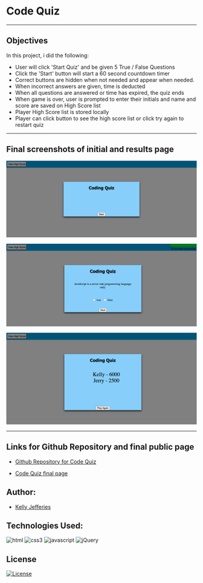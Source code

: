 # Code Quiz

-----
## Objectives

In this project, i did the following:

- User will click 'Start Quiz' and be given 5 True / False Questions
- Click the 'Start' button will start a 60 second countdown timer
- Correct buttons are hidden when not needed and appear when needed.
- When incorrect answers are given, time is deducted
- When all questions are answered or time has expired, the quiz ends
- When game is over, user is prompted to enter their initials and name and score are saved on High Score list
- Player High Score list is stored locally
- Player can click button to see the high score list or click try again to restart quiz

-----
## Final screenshots of initial and results page

![Screenshot of initial Coding Quiz start page](./Assets/images/coding-quiz.jpeg)

![Screenshot of quiz question](./Assets/images/quiz-question.jpeg)

![Screenshot of local storage high score list](./Assets/images/high-score.jpeg)

-----
## Links for Github Repository and final public page

- [Github Repository for Code Quiz](https://github.com/ksjefferies/code-quiz)

- [Code Quiz final page](https://ksjefferies.github.io/code-quiz/)

## Author:

- [Kelly Jefferies](https://github.com/ksjefferies)

## Technologies Used:

![html](https://img.shields.io/badge/HTML5-E34F26?style=for-the-badge&logo=html5&logoColor=white)
![css3](https://img.shields.io/badge/CSS3-1572B6?style=for-the-badge&logo=css3&logoColor=white)
![javascript](https://img.shields.io/badge/JavaScript-323330?style=for-the-badge&logo=javascript&logoColor=F7DF1E)
![jQuery](https://img.shields.io/badge/jQuery-0769AD?style=for-the-badge&logo=jquery&logoColor=white)

## License

[![License](https://img.shields.io/badge/License-MIT%20License-Green)](http://choosealicense.com/licenses/mit/)